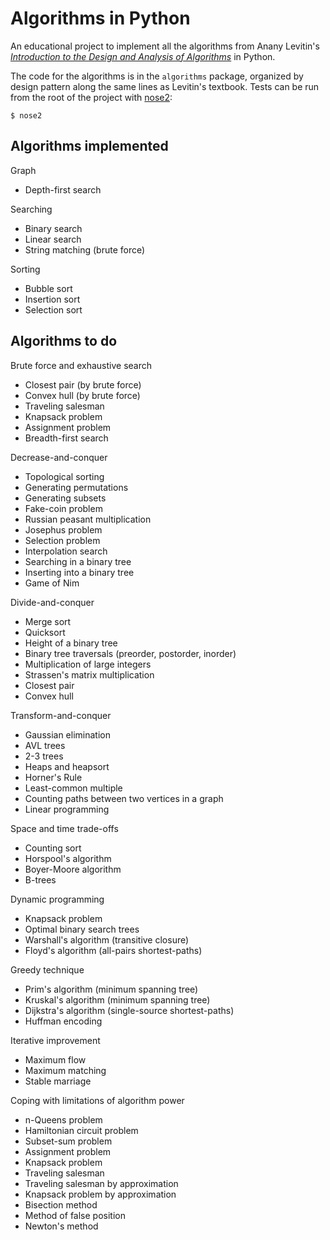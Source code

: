 # Algorithms in Python
An educational project to implement all the algorithms from Anany Levitin's *[Introduction to the Design and Analysis of Algorithms](https://www.amazon.com/Introduction-Design-Analysis-Algorithms-3rd/dp/0132316811)* in Python.

The code for the algorithms is in the `algorithms` package, organized by design pattern along the same lines as Levitin's textbook. Tests can be run from the root of the project with [nose2](https://nose2.readthedocs.io/en/latest/):

```shell
$ nose2
```

## Algorithms implemented
Graph
- Depth-first search

Searching
- Binary search
- Linear search
- String matching (brute force)

Sorting
- Bubble sort
- Insertion sort
- Selection sort

## Algorithms to do
Brute force and exhaustive search
- Closest pair (by brute force)
- Convex hull (by brute force)
- Traveling salesman
- Knapsack problem
- Assignment problem
- Breadth-first search

Decrease-and-conquer
- Topological sorting
- Generating permutations
- Generating subsets
- Fake-coin problem
- Russian peasant multiplication
- Josephus problem
- Selection problem
- Interpolation search
- Searching in a binary tree
- Inserting into a binary tree
- Game of Nim

Divide-and-conquer
- Merge sort
- Quicksort
- Height of a binary tree
- Binary tree traversals (preorder, postorder, inorder)
- Multiplication of large integers
- Strassen's matrix multiplication
- Closest pair
- Convex hull

Transform-and-conquer
- Gaussian elimination
- AVL trees
- 2-3 trees
- Heaps and heapsort
- Horner's Rule
- Least-common multiple
- Counting paths between two vertices in a graph
- Linear programming

Space and time trade-offs
- Counting sort
- Horspool's algorithm
- Boyer-Moore algorithm
- B-trees

Dynamic programming
- Knapsack problem
- Optimal binary search trees
- Warshall's algorithm (transitive closure)
- Floyd's algorithm (all-pairs shortest-paths)

Greedy technique
- Prim's algorithm (minimum spanning tree)
- Kruskal's algorithm (minimum spanning tree)
- Dijkstra's algorithm (single-source shortest-paths)
- Huffman encoding

Iterative improvement
- Maximum flow
- Maximum matching
- Stable marriage

Coping with limitations of algorithm power
- n-Queens problem
- Hamiltonian circuit problem
- Subset-sum problem
- Assignment problem
- Knapsack problem
- Traveling salesman
- Traveling salesman by approximation
- Knapsack problem by approximation
- Bisection method
- Method of false position
- Newton's method
